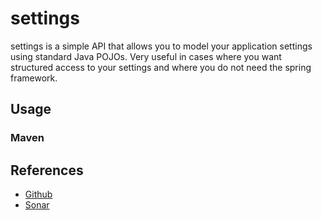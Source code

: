 # settings

settings is a simple API that allows you to model your application settings using standard 
Java POJOs. Very useful in cases where you want structured access to your settings and where 
you do not need the spring framework.

## Usage

### Maven


## References

- [Github](https://github.com/coldrye-java/settings)
- [Sonar](http://sonar.coldrye.eu/dashboard?id=eu.coldrye%3Asettings)
